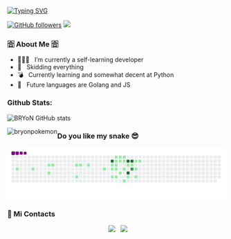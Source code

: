 [![Typing SVG](https://readme-typing-svg.herokuapp.com?color=%23F709E5&lines=I'm+BRYoN)](https://git.io/typing-svg)  


[![GitHub followers](https://img.shields.io/github/followers/bryonpokemon.svg?style=social&label=Followers)](https://github.com/bryonpokemon?tab=followers)
![](https://komarev.com/ghpvc/?username=bryonpokemon&color=ff1493&style=flat-square)

<h3> 🈴 About Me 🈴 </h3>

- 👨🏽‍🦼 &nbsp; I’m currently a self-learning developer 
- 🤔 &nbsp; Skidding everything
- 💣 &nbsp; Currently learning and somewhat decent at Python
- 🦍 &nbsp; Future languages are Golang and JS
  
### Github Stats:

![BRYoN GitHub stats](https://github-readme-stats.vercel.app/api?username=bryonpokemon&show_icons=true&count_private=true&theme=react&hide_border=true&bg_color=0D1117)  
<p><img align="left" src="https://github-readme-stats.vercel.app/api/top-langs/?username=bryonpokemon&layout=compact&text_color=daf7dc&bg_color=151515" alt="bryonpokemon" /></p>

### Do you like my snake 😎

![snake gif](https://github.com/bryonpokemon/bryonpokemon/blob/output/github-contribution-grid-snake.gif) 

<h3> 👾  Mi Contacts </h3>

<p align="center">
&nbsp; <a href="https://discord.gg/CRpJS9yGFG" target="_blank" rel="noopener noreferrer"><img src="https://raw.githubusercontent.com/rahuldkjain/github-profile-readme-generator/master/src/images/icons/Social/discord.svg" width="50" /></a>  
&nbsp; <a  target="_blank" rel="noopener noreferrer"><img src="https://img.icons8.com/fluency/344/telegram-app.png" width="50" /></a>  
</p>

